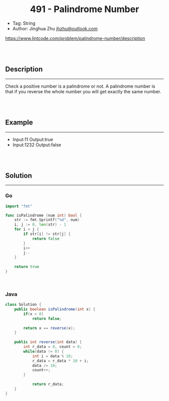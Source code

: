 # <center>491 - Palindrome Number</center> 


* Tag: String
* Author: Jinghua Zhu jhzhu@outlook.com

https://www.lintcode.com/problem/palindrome-number/description

<br></br>



## Description
----
Check a positive number is a palindrome or not. A palindrome number is that if you reverse the whole number you will get exactly the same number.

<br></br>



## Example
----
* Input:11 Output:true
* Input:1232 Output:false

<br></br>



## Solution
----
### Go

```go
import "fmt"

func isPalindrome (num int) bool {
    str := fmt.Sprintf("%d", num)
    i, j := 0, len(str) - 1
    for i < j {
        if str[i] != str[j] {
            return false
        }
        i++
        j--
    }
    
    return true
}
```

<br>


### Java
```java
class Solution {
    public boolean isPalindrome(int x) {
        if(x < 0)
            return false;
        
        return x == reverse(x);
    }
    
    public int reverse(int data) {
		int r_data = 0, count = 0;
		while(data != 0) {
			int i = data % 10;
			r_data = r_data * 10 + i;
			data /= 10;
			count++;
		}
		
		    return r_data;
	}
}
```
